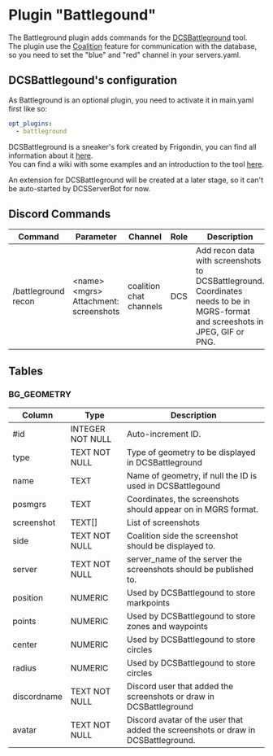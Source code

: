 # Plugin "Battlegound"
The Battleground plugin adds commands for the [DCSBattleground](https://github.com/Frigondin/DCSBattleground/) tool.</br> 
The plugin use the [Coalition](../../COALITIONS.md) feature for communication with the database, so you need to set 
the "blue" and "red" channel in your servers.yaml.

## DCSBattlegound's configuration
As Battleground is an optional plugin, you need to activate it in main.yaml first like so:
```yaml
opt_plugins:
  - battleground
```

DCSBattleground is a sneaker's fork created by Frigondin, you can find all information about it [here](https://github.com/Frigondin/DCSBattleground/).</br>
You can find a wiki with some examples and an introduction to the tool [here](https://github.com/Frigondin/DCSBattleground/wiki).</br>

An extension for DCSBattleground will be created at a later stage, so it can't be auto-started by DCSServerBot for now.

## Discord Commands

| Command             | Parameter                                  | Channel                 | Role | Description                                                                                                                    |
|---------------------|--------------------------------------------|-------------------------|------|--------------------------------------------------------------------------------------------------------------------------------|
| /battleground recon | \<name\> \<mgrs\> Attachment: screenshots  | coalition chat channels | DCS  | Add recon data with screenshots to DCSBattleground. Coordinates needs to be in MGRS-format and screeshots in JPEG, GIF or PNG. |

## Tables
### BG_GEOMETRY
| Column       | Type             | Description                                                                       |
|--------------|------------------|-----------------------------------------------------------------------------------|
| #id          | INTEGER NOT NULL | Auto-increment ID.                                                                |
| type         | TEXT NOT NULL    | Type of geometry to be displayed in DCSBattleground                               |
| name         | TEXT             | Name of geometry, if null the ID is used in DCSBattlegound                        |
| posmgrs      | TEXT             | Coordinates, the screenshots should appear on in MGRS format.                     |
| screenshot   | TEXT[]           | List of screenshots                                                               |
| side         | TEXT NOT NULL    | Coalition side the screenshot should be displayed to.                             |
| server       | TEXT NOT NULL    | server_name of the server the screenshots should be published to.                 |
| position     | NUMERIC          | Used by DCSBattlegound to store markpoints                                        |
| points       | NUMERIC          | Used by DCSBattlegound to store zones and waypoints                               |
| center       | NUMERIC          | Used by DCSBattlegound to store circles                                           |
| radius       | NUMERIC          | Used by DCSBattlegound to store circles                                           |
| discordname  | TEXT NOT NULL    | Discord user that added the screenshots or draw in DCSBattleground                |
| avatar       | TEXT NOT NULL    | Discord avatar of the user that added the screenshots or draw in DCSBattleground. |
